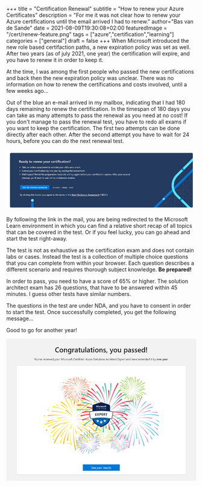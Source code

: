 +++
title = "Certification Renewal"
subtitle = "How to renew your Azure Certificates"
description = "For me it was not clear how to renew your Azure certifications until the email arrived I had to renew."
author="Bas van de Sande"
date = 2021-08-09T19:30:08+02:00
featuredImage = "/cert/renew-feature.png"
tags = ["azure","certification","learning"]
categories = ["general"]
draft = false
+++
When Microsoft introduced the new role based certifaction paths, a new expiration policy was set as well. After two years (as of july 2021, one year) the certification will expire, and you have to renew it in order to keep it.

At the time, I was among the first people who passed the new certifications and back then the new expiration policy was unclear. There was no information on how to renew the certifications and costs involved, until a few weeks ago...

Out of the blue an e-mail arrived in my mailbox, indicating that I had 180 days remaining to renew the certification. In the timespan of 180 days you can take as many attempts to pass the renewal as you need at no cost! 
If you don't manage to pass the renewal test, you have to redo all exams if you want to keep the certification.
The first two attempts can be done directly after each other. After the second attempt you have to wait for 24 hours, before you can do the next renewal test.  

![#mslearn](/cert/renew-2.png)

By following the link in the mail, you are being redirected to the Microsoft Learn environment in which you can find a relative short recap of all topics that can be covered in the test. Or if you feel lucky, you can go ahead and start the test right-away.

The test is not as exhaustive as the certification exam and does not contain labs or cases. Instead the test is a collection of multiple choice questions that you can complete from within your browser. Each question describes a different scenario and requires thorough subject knowledge. **Be prepared!** 

In order to pass, you need to have a score of 65% or higher. The solution architect exam has 26 questions, that have to be answered within 45 minutes. I guess other tests have similar numbers.  

The questions in the test are under NDA, and you have to consent in order to start the test. Once successfully completed, you get the following message... 

Good to go for another year!

![#passed](/cert/renew-3.png)
  
